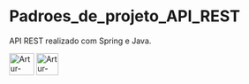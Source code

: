 # Padroes_de_projeto_API_REST
API REST realizado com Spring e Java.

<div style="display: inline_block">
  <img align="center" alt="Artur-Java" height="40" width="45" src="https://cdn.jsdelivr.net/gh/devicons/devicon/icons/java/java-original.svg"> 
  <img align="center" alt="Artur-Java" height="40" width="40" src="https://cdn.jsdelivr.net/gh/devicons/devicon/icons/spring/spring-plain.svg" />
</div>
